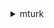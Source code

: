 <details><summary>mturk</summary><blockquote>

- **<details><summary>accept-qualification-request</summary><blockquote>**

  * --qualification-request-id
  * --integer-value
  * --cli-input-json
  * --cli-input-yaml
  * --generate-cli-skeleton


- **<details><summary>approve-assignment</summary><blockquote>**

  * --assignment-id
  * --requester-feedback
  * --override-rejection
  * --no-override-rejection
  * --cli-input-json
  * --cli-input-yaml
  * --generate-cli-skeleton


- **<details><summary>associate-qualification-with-worker</summary><blockquote>**

  * --qualification-type-id
  * --worker-id
  * --integer-value
  * --send-notification
  * --no-send-notification
  * --cli-input-json
  * --cli-input-yaml
  * --generate-cli-skeleton


- **<details><summary>create-additional-assignments-for-hit</summary><blockquote>**

  * --hit-id
  * --number-of-additional-assignments
  * --unique-request-token
  * --cli-input-json
  * --cli-input-yaml
  * --generate-cli-skeleton


- **<details><summary>create-hit</summary><blockquote>**

  * --max-assignments
  * --auto-approval-delay-in-seconds
  * --lifetime-in-seconds
  * --assignment-duration-in-seconds
  * --reward
  * --title
  * --keywords
  * --description
  * --question
  * --requester-annotation
  * --qualification-requirements
  * --unique-request-token
  * --assignment-review-policy
  * --hit-review-policy
  * --hit-layout-id
  * --hit-layout-parameters
  * --cli-input-json
  * --cli-input-yaml
  * --generate-cli-skeleton


- **<details><summary>create-hit-type</summary><blockquote>**

  * --auto-approval-delay-in-seconds
  * --assignment-duration-in-seconds
  * --reward
  * --title
  * --keywords
  * --description
  * --qualification-requirements
  * --cli-input-json
  * --cli-input-yaml
  * --generate-cli-skeleton


- **<details><summary>create-hit-with-hit-type</summary><blockquote>**

  * --hit-type-id
  * --max-assignments
  * --lifetime-in-seconds
  * --question
  * --requester-annotation
  * --unique-request-token
  * --assignment-review-policy
  * --hit-review-policy
  * --hit-layout-id
  * --hit-layout-parameters
  * --cli-input-json
  * --cli-input-yaml
  * --generate-cli-skeleton


- **<details><summary>create-qualification-type</summary><blockquote>**

  * --name
  * --keywords
  * --description
  * --qualification-type-status
  * --retry-delay-in-seconds
  * --test
  * --answer-key
  * --test-duration-in-seconds
  * --auto-granted
  * --no-auto-granted
  * --auto-granted-value
  * --cli-input-json
  * --cli-input-yaml
  * --generate-cli-skeleton


- **<details><summary>create-worker-block</summary><blockquote>**

  * --worker-id
  * --reason
  * --cli-input-json
  * --cli-input-yaml
  * --generate-cli-skeleton


- **<details><summary>delete-hit</summary><blockquote>**

  * --hit-id
  * --cli-input-json
  * --cli-input-yaml
  * --generate-cli-skeleton


- **<details><summary>delete-qualification-type</summary><blockquote>**

  * --qualification-type-id
  * --cli-input-json
  * --cli-input-yaml
  * --generate-cli-skeleton


- **<details><summary>delete-worker-block</summary><blockquote>**

  * --worker-id
  * --reason
  * --cli-input-json
  * --cli-input-yaml
  * --generate-cli-skeleton


- **<details><summary>disassociate-qualification-from-worker</summary><blockquote>**

  * --worker-id
  * --qualification-type-id
  * --reason
  * --cli-input-json
  * --cli-input-yaml
  * --generate-cli-skeleton


- **<details><summary>get-account-balance</summary><blockquote>**

  * --cli-input-json
  * --cli-input-yaml
  * --generate-cli-skeleton


- **<details><summary>get-assignment</summary><blockquote>**

  * --assignment-id
  * --cli-input-json
  * --cli-input-yaml
  * --generate-cli-skeleton


- **<details><summary>get-file-upload-url</summary><blockquote>**

  * --assignment-id
  * --question-identifier
  * --cli-input-json
  * --cli-input-yaml
  * --generate-cli-skeleton


- **<details><summary>get-hit</summary><blockquote>**

  * --hit-id
  * --cli-input-json
  * --cli-input-yaml
  * --generate-cli-skeleton


- **<details><summary>get-qualification-score</summary><blockquote>**

  * --qualification-type-id
  * --worker-id
  * --cli-input-json
  * --cli-input-yaml
  * --generate-cli-skeleton


- **<details><summary>get-qualification-type</summary><blockquote>**

  * --qualification-type-id
  * --cli-input-json
  * --cli-input-yaml
  * --generate-cli-skeleton


- **<details><summary>help</summary><blockquote>**

  * 


- **<details><summary>list-assignments-for-hit</summary><blockquote>**

  * --hit-id
  * --assignment-statuses
  * --cli-input-json
  * --cli-input-yaml
  * --starting-token
  * --page-size
  * --max-items
  * --generate-cli-skeleton


- **<details><summary>list-bonus-payments</summary><blockquote>**

  * --hit-id
  * --assignment-id
  * --cli-input-json
  * --cli-input-yaml
  * --starting-token
  * --page-size
  * --max-items
  * --generate-cli-skeleton


- **<details><summary>list-hits</summary><blockquote>**

  * --cli-input-json
  * --cli-input-yaml
  * --starting-token
  * --page-size
  * --max-items
  * --generate-cli-skeleton


- **<details><summary>list-hits-for-qualification-type</summary><blockquote>**

  * --qualification-type-id
  * --cli-input-json
  * --cli-input-yaml
  * --starting-token
  * --page-size
  * --max-items
  * --generate-cli-skeleton


- **<details><summary>list-qualification-requests</summary><blockquote>**

  * --qualification-type-id
  * --cli-input-json
  * --cli-input-yaml
  * --starting-token
  * --page-size
  * --max-items
  * --generate-cli-skeleton


- **<details><summary>list-qualification-types</summary><blockquote>**

  * --must-be-requestable
  * --no-must-be-requestable
  * --must-be-owned-by-caller
  * --no-must-be-owned-by-caller
  * --types-query
  * --cli-input-json
  * --cli-input-yaml
  * --starting-token
  * --page-size
  * --max-items
  * --generate-cli-skeleton


- **<details><summary>list-reviewable-hits</summary><blockquote>**

  * --hit-type-id
  * --status
  * --cli-input-json
  * --cli-input-yaml
  * --starting-token
  * --page-size
  * --max-items
  * --generate-cli-skeleton


- **<details><summary>list-review-policy-results-for-hit</summary><blockquote>**

  * --hit-id
  * --policy-levels
  * --retrieve-actions
  * --no-retrieve-actions
  * --retrieve-results
  * --no-retrieve-results
  * --next-token
  * --max-results
  * --cli-input-json
  * --cli-input-yaml
  * --generate-cli-skeleton


- **<details><summary>list-worker-blocks</summary><blockquote>**

  * --cli-input-json
  * --cli-input-yaml
  * --starting-token
  * --page-size
  * --max-items
  * --generate-cli-skeleton


- **<details><summary>list-workers-with-qualification-type</summary><blockquote>**

  * --qualification-type-id
  * --status
  * --cli-input-json
  * --cli-input-yaml
  * --starting-token
  * --page-size
  * --max-items
  * --generate-cli-skeleton


- **<details><summary>notify-workers</summary><blockquote>**

  * --subject
  * --message-text
  * --worker-ids
  * --cli-input-json
  * --cli-input-yaml
  * --generate-cli-skeleton


- **<details><summary>reject-assignment</summary><blockquote>**

  * --assignment-id
  * --requester-feedback
  * --cli-input-json
  * --cli-input-yaml
  * --generate-cli-skeleton


- **<details><summary>reject-qualification-request</summary><blockquote>**

  * --qualification-request-id
  * --reason
  * --cli-input-json
  * --cli-input-yaml
  * --generate-cli-skeleton


- **<details><summary>send-bonus</summary><blockquote>**

  * --worker-id
  * --bonus-amount
  * --assignment-id
  * --reason
  * --unique-request-token
  * --cli-input-json
  * --cli-input-yaml
  * --generate-cli-skeleton


- **<details><summary>send-test-event-notification</summary><blockquote>**

  * --notification
  * --test-event-type
  * --cli-input-json
  * --cli-input-yaml
  * --generate-cli-skeleton


- **<details><summary>update-expiration-for-hit</summary><blockquote>**

  * --hit-id
  * --expire-at
  * --cli-input-json
  * --cli-input-yaml
  * --generate-cli-skeleton


- **<details><summary>update-hit-review-status</summary><blockquote>**

  * --hit-id
  * --revert
  * --no-revert
  * --cli-input-json
  * --cli-input-yaml
  * --generate-cli-skeleton


- **<details><summary>update-hit-type-of-hit</summary><blockquote>**

  * --hit-id
  * --hit-type-id
  * --cli-input-json
  * --cli-input-yaml
  * --generate-cli-skeleton


- **<details><summary>update-notification-settings</summary><blockquote>**

  * --hit-type-id
  * --notification
  * --active
  * --no-active
  * --cli-input-json
  * --cli-input-yaml
  * --generate-cli-skeleton


- **<details><summary>update-qualification-type</summary><blockquote>**

  * --qualification-type-id
  * --description
  * --qualification-type-status
  * --test
  * --answer-key
  * --test-duration-in-seconds
  * --retry-delay-in-seconds
  * --auto-granted
  * --no-auto-granted
  * --auto-granted-value
  * --cli-input-json
  * --cli-input-yaml
  * --generate-cli-skeleton


</blockquote></details>
</blockquote></details>
</blockquote></details>
</blockquote></details>
</blockquote></details>
</blockquote></details>
</blockquote></details>
</blockquote></details>
</blockquote></details>
</blockquote></details>
</blockquote></details>
</blockquote></details>
</blockquote></details>
</blockquote></details>
</blockquote></details>
</blockquote></details>
</blockquote></details>
</blockquote></details>
</blockquote></details>
</blockquote></details>
</blockquote></details>
</blockquote></details>
</blockquote></details>
</blockquote></details>
</blockquote></details>
</blockquote></details>
</blockquote></details>
</blockquote></details>
</blockquote></details>
</blockquote></details>
</blockquote></details>
</blockquote></details>
</blockquote></details>
</blockquote></details>
</blockquote></details>
</blockquote></details>
</blockquote></details>
</blockquote></details>
</blockquote></details>
</blockquote></details>
</blockquote></details>
